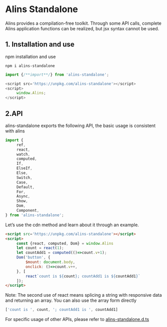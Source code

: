 <!--
  * @Author: chenzhongsheng
  * @Date: 2023-09-17 16:33:22
  * @Description: Coding something
-->
# Alins Standalone

Alins provides a compilation-free toolkit. Through some API calls, complete Alins application functions can be realized, but jsx syntax cannot be used.

## 1. Installation and use

npm installation and use

```
npm i alins-standalone
```

```js
import {/**import**/} from 'alins-standalone';
```

```js
<script src='https://unpkg.com/alins-standalone'></script>
<script>
     window.Alins;
</script>
```


## 2.API

alins-standalone exports the following API, the basic usage is consistent with alins

```js
import {
     ref,
     react,
     watch,
     computed,
     If,
     ElseIf,
     Else,
     Switch,
     Case,
     Default,
     For,
     Async,
     Show,
     Dom,
     Component,
} from 'alins-standalone';
```

Let’s use the cdn method and learn about it through an example.

<CodeBox :iframe='true' :height='40' :html='true'/>

```html
<script src='https://unpkg.com/alins-standalone'></script>
<script>
     const {react, computed, Dom} = window.Alins
     let count = react(1);
     let countAdd1 = computed(()=>count.v+1);
     Dom('button', {
         $mount: document.body,
         onclick: ()=>count.v++,
     }, [
         react`count is ${count}; countAdd1 is ${countAdd1}`
     ]);
</script>
```

Note: The second use of react means splicing a string with responsive data and returning an array. You can also use the array form directly

```js
['count is ', count, '; countAdd1 is ', countAdd1]
```

For specific usage of other APIs, please refer to [alins-standalone.d.ts](https://unpkg.com/alins-standalone/dist/alins-standalone.d.ts)